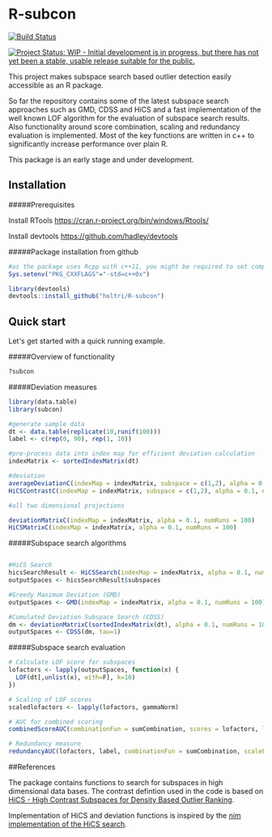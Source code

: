 # R-subcon

[![Build Status](https://travis-ci.org/holtri/R-subcon.svg?branch=master)](https://travis-ci.org/holtri/R-subcon)

[![Project Status: WIP - Initial development is in progress, but there has not yet been a stable, usable release suitable for the public.](http://www.repostatus.org/badges/latest/wip.svg)](http://www.repostatus.org/#wip)

This project makes subspace search based outlier detection easily accessible as an R package.

So far the repository contains some of the latest subspace search approaches such as GMD, CDSS and HiCS and a fast implementation of the well known LOF algorithm for the evaluation of subspace search results. Also functionality around score combination, scaling and redundancy evaluation is implemented. Most of the key functions are written in c++ to significantly increase performance over plain R.

This package is an early stage and under development. 

## Installation

#####Prerequisites

Install RTools https://cran.r-project.org/bin/windows/Rtools/

Install devtools https://github.com/hadley/devtools

#####Package installation from github
```R
#as the package uses Rcpp with c++11, you might be required to set compiler options manually
Sys.setenv("PKG_CXXFLAGS"="-std=c++0x")

library(devtools)
devtools::install_github("holtri/R-subcon")
```

## Quick start

Let's get started with a quick running example.

#####Overview of functionality

```R
?subcon
```

#####Deviation measures

```R
library(data.table)
library(subcon)

#generate sample data
dt <- data.table(replicate(10,runif(100)))
label <- c(rep(0, 90), rep(1, 10))

#pre-process data into index map for efficient deviation calculation
indexMatrix <- sortedIndexMatrix(dt)

#deviation
averageDeviationC(indexMap = indexMatrix, subspace = c(1,2), alpha = 0.1, referenceDim = 1, numRuns = 100)
HiCSContrastC(indexMap = indexMatrix, subspace = c(1,2), alpha = 0.1, numRuns = 100)

#all two dimensional projections

deviationMatrixC(indexMap = indexMatrix, alpha = 0.1, numRuns = 100)
HiCSMatrixC(indexMap = indexMatrix, alpha = 0.1, numRuns = 100)
```

#####Subspace search algorithms

```R

#HiCS Search
hicsSearchResult <- HiCSSearch(indexMap = indexMatrix, alpha = 0.1, numRuns = 100, topkSearch = 500, topkOutput = 100)
outputSpaces <- hicsSearchResult$subspaces

#Greedy Maximum Deviation (GMD)
outputSpaces <- GMD(indexMap = indexMatrix, alpha = 0.1, numRuns = 100)

#Cumulated Deviation Subspace Search (CDSS)
dm <- deviationMatrixC(sortedIndexMatrix(dt), alpha = 0.1, numRuns = 100)
outputSpaces <- CDSS(dm, tau=1)

```

#####Subspace search evaluation
```R
# Calculate LOF score for subspaces
lofactors <- lapply(outputSpaces, function(x) {
  LOF(dt[,unlist(x), with=F], k=10)
})

# Scaling of LOF scores
scaledlofactors <- lapply(lofactors, gammaNorm)

# AUC for combined scoring
combinedScoreAUC(combinationFun = sumCombination, scores = lofactors, label = label)

# Redundancy measure
redundancyAUC(lofactors, label, combinationFun = sumCombination, scaleFun = identity)
```

##References

The package contains functions to search for subspaces in high dimensional data bases. The contrast defintion used in the code is based on [HiCS - High Contrast Subspaces for Density Based Outlier Ranking][1].

Implementation of HiCS and deviation functions is inspired by the [nim implementation of the HiCS search][2].

[1]: http://www.ipd.uni-karlsruhe.de/~muellere/publications/ICDE2012.pdf 
[2]: https://github.com/bluenote10/HiCS
